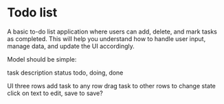 # Todo list

A basic to-do list application where users can add, delete, and mark tasks as completed. This will help you understand how to handle user input, manage data, and update the UI accordingly.

Model should be simple:

task
    description
    status
        todo, doing, done

UI
    three rows
    add task to any row
    drag task to other rows to change state
    click on text to edit, save to save?